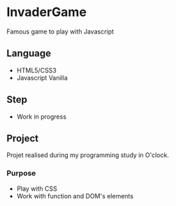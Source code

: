 # InvaderGame
Famous game to play with Javascript

## Language
- HTML5/CSS3
- Javascript Vanilla

## Step
- Work in progress

## Project
Projet realised during my programming study in O'clock.

### Purpose
- Play with CSS
- Work with function and DOM's elements
